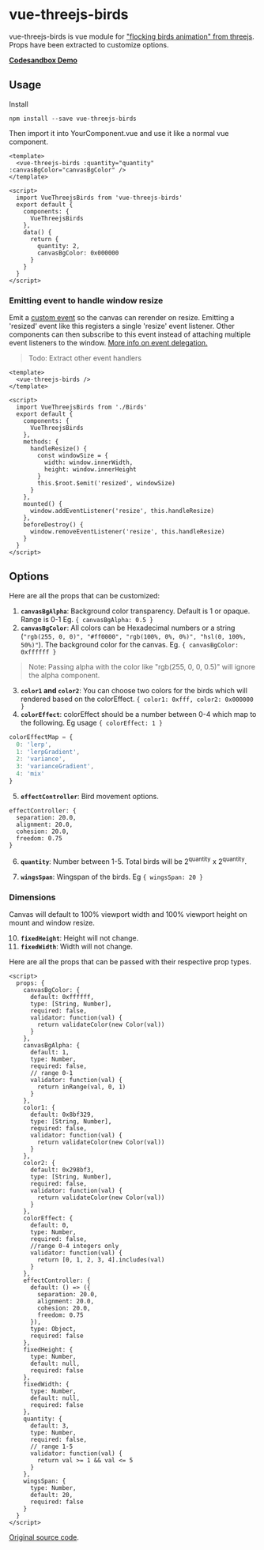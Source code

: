 # vue-threejs-birds

vue-threejs-birds is vue module for ["flocking birds animation" from threejs](https://threejs.org/examples/webgl_gpgpu_birds.html). Props have been extracted to customize options.

[**Codesandbox Demo**](https://codesandbox.io/s/vue-threejs-birds-wc2vc?file=/src/App.vue)

## Usage

Install

```
npm install --save vue-threejs-birds
```

Then import it into YourComponent.vue and use it like a normal vue component.

```vue
<template>
  <vue-threejs-birds :quantity="quantity" :canvasBgColor="canvasBgColor" />
</template>

<script>
  import VueThreejsBirds from 'vue-threejs-birds'
  export default {
    components: {
      VueThreejsBirds
    },
    data() {
      return {
        quantity: 2,
        canvasBgColor: 0x000000
      }
    }
  }
</script>
```

### Emitting event to handle window resize

Emit a [custom event](https://vuejs.org/v2/guide/components-custom-events.html#Event-Names) so the canvas can rerender on resize. Emitting a 'resized' event like this registers a single 'resize' event listener. Other components can then subscribe to this event instead of attaching multiple event listeners to the window. [More info on event delegation.](https://davidwalsh.name/event-delegate)

> Todo: Extract other event handlers

```vue
<template>
  <vue-threejs-birds />
</template>

<script>
  import VueThreejsBirds from './Birds'
  export default {
    components: {
      VueThreejsBirds
    },
    methods: {
      handleResize() {
        const windowSize = {
          width: window.innerWidth,
          height: window.innerHeight
        }
        this.$root.$emit('resized', windowSize)
      }
    },
    mounted() {
      window.addEventListener('resize', this.handleResize)
    },
    beforeDestroy() {
      window.removeEventListener('resize', this.handleResize)
    }
  }
</script>
```

## Options

Here are all the props that can be customized:

1. **`canvasBgAlpha`**: Background color transparency. Default is 1 or opaque. Range is 0-1 Eg. `{ canvasBgAlpha: 0.5 }`
2. **`canvasBgColor`**: All colors can be Hexadecimal numbers or a string (`"rgb(255, 0, 0)", "#ff0000", "rgb(100%, 0%, 0%)", "hsl(0, 100%, 50%)"`). The background color for the canvas. Eg. `{ canvasBgColor: 0xffffff }`

> Note: Passing alpha with the color like "rgb(255, 0, 0, 0.5)" will ignore the alpha component.

3. **`color1` and `color2`**: You can choose two colors for the birds which will rendered based on the colorEffect. `{ color1: 0xfff, color2: 0x000000 }`
4. **`colorEffect`**: colorEffect should be a number between 0-4 which map to the following. Eg usage `{ colorEffect: 1 }`

```js
colorEffectMap = {
  0: 'lerp',
  1: 'lerpGradient',
  2: 'variance',
  3: 'varianceGradient',
  4: 'mix'
}
```

5. **`effectController`**: Bird movement options.

```
effectController: {
  separation: 20.0,
  alignment: 20.0,
  cohesion: 20.0,
  freedom: 0.75
}
```

6. **`quantity`**: Number between 1-5. Total birds will be 2<sup>quantity</sup> x 2<sup>quantity</sup>.

7. **`wingsSpan`**: Wingspan of the birds. Eg `{ wingsSpan: 20 }`

### Dimensions

Canvas will default to 100% viewport width and 100% viewport height on mount and window resize.

10. **`fixedHeight`**: Height will not change.
11. **`fixedWidth`**: Width will not change.

Here are all the props that can be passed with their respective prop types.

```vue
<script>
  props: {
    canvasBgColor: {
      default: 0xffffff,
      type: [String, Number],
      required: false,
      validator: function(val) {
        return validateColor(new Color(val))
      }
    },
    canvasBgAlpha: {
      default: 1,
      type: Number,
      required: false,
      // range 0-1
      validator: function(val) {
        return inRange(val, 0, 1)
      }
    },
    color1: {
      default: 0x8bf329,
      type: [String, Number],
      required: false,
      validator: function(val) {
        return validateColor(new Color(val))
      }
    },
    color2: {
      default: 0x298bf3,
      type: [String, Number],
      required: false,
      validator: function(val) {
        return validateColor(new Color(val))
      }
    },
    colorEffect: {
      default: 0,
      type: Number,
      required: false,
      //range 0-4 integers only
      validator: function(val) {
        return [0, 1, 2, 3, 4].includes(val)
      }
    },
    effectController: {
      default: () => ({
        separation: 20.0,
        alignment: 20.0,
        cohesion: 20.0,
        freedom: 0.75
      }),
      type: Object,
      required: false
    },
    fixedHeight: {
      type: Number,
      default: null,
      required: false
    },
    fixedWidth: {
      type: Number,
      default: null,
      required: false
    },
    quantity: {
      default: 3,
      type: Number,
      required: false,
      // range 1-5
      validator: function(val) {
        return val >= 1 && val <= 5
      }
    },
    wingsSpan: {
      type: Number,
      default: 20,
      required: false
    }
  }
</script>
```

[Original source code](https://github.com/mrdoob/three.js/blob/master/examples/webgl_gpgpu_birds.html).
